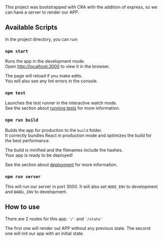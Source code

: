 This project was bootstrapped with CRA with the addition of express, so we can have a server to render our APP.

## Available Scripts

In the project directory, you can run:

### `npm start`

Runs the app in the development mode.<br>
Open [http://localhost:3000](http://localhost:3000) to view it in the browser.

The page will reload if you make edits.<br>
You will also see any lint errors in the console.

### `npm test`

Launches the test runner in the interactive watch mode.<br>
See the section about [running tests](https://facebook.github.io/create-react-app/docs/running-tests) for more information.

### `npm run build`

Builds the app for production to the `build` folder.<br>
It correctly bundles React in production mode and optimizes the build for the best performance.

The build is minified and the filenames include the hashes.<br>
Your app is ready to be deployed!

See the section about [deployment](https://facebook.github.io/create-react-app/docs/deployment) for more information.

### `npm run server`

This will run our server in port 3000. It will also set `NODE_ENV` to development and `BABEL_ENV` to development.

## How to use

There are 2 routes for this app: `'/'` and `'/state'` 

The first one will render out APP without any previous state. The second one will init our app with an initial state.